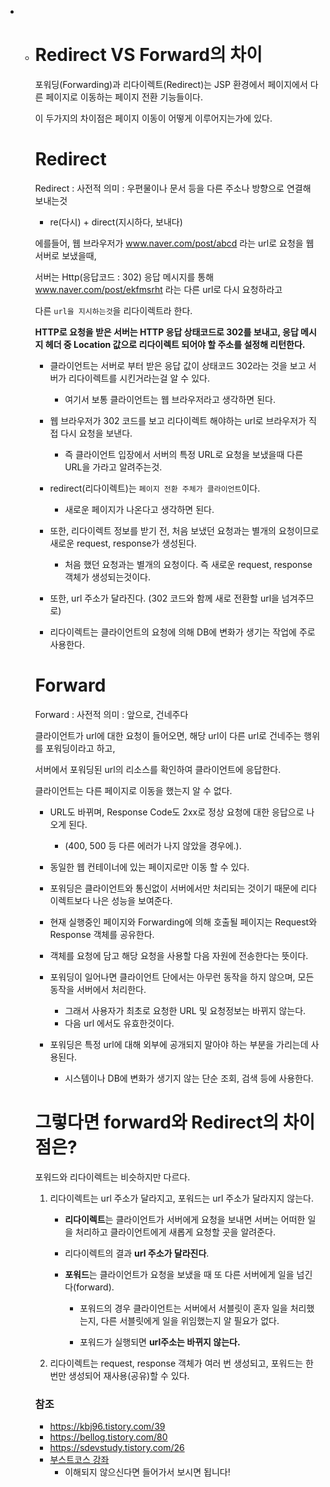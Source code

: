 * * # Redirect VS Forward의 차이

    

    포워딩(Forwarding)과 리다이렉트(Redirect)는 JSP 환경에서 페이지에서 다른 페이지로 이동하는 페이지 전환 기능들이다. 

    이 두가지의 차이점은 페이지 이동이 어떻게 이루어지는가에 있다.

    

    # Redirect 

    

    Redirect : 사전적 의미 : 우편물이나 문서 등을 다른 주소나 방향으로 연결해 보내는것 

    - re(다시) + direct(지시하다, 보내다)

    

    에를들어, 웹 브라우저가 www.naver.com/post/abcd 라는 url로 요청을 웹서버로 보냈을때, 

    서버는 Http(응답코드 : 302) 응답 메시지를 통해 www.naver.com/post/ekfmsrht  라는 다른 url로 다시 요청하라고

    다른 `url을 지시하는것`을 리다이렉트라 한다. 

     **HTTP로 요청을 받은 서버는 HTTP 응답 상태코드로 302를 보내고,  응답 메시지 헤더 중 Location 값으로 리다이렉트 되어야 할 주소를 설정해 리턴한다.**  

    

    * 클라이언트는 서버로 부터 받은 응답 값이 상태코드 302라는 것을 보고 서버가 리다이렉트를 시킨거라는걸 알 수 있다.  

    	* 여기서 보통 클라이언트는 웹 브라우저라고 생각하면 된다.    
      

    * 웹 브라우저가 302 코드를 보고 리다이렉트 해야하는 url로 브라우저가 직접 다시 요청을 보낸다.  

      * 즉 클라이언트 입장에서 서버의 특정 URL로 요청을 보냈을때  다른 URL을 가라고 알려주는것.  
        

    * redirect(리다이렉트)는 `페이지 전환 주체가 클라이언트`이다.   

      * 새로운 페이지가 나온다고 생각하면 된다.   
    * 또한, 리다이렉트 정보를 받기 전, 처음 보냈던 요청과는 별개의 요청이므로 새로운 request, response가 생성된다.  

      * 처음 했던 요청과는 별개의 요청이다. 즉 새로운 request, response 객체가 생성되는것이다.    


    * 또한, url 주소가 달라진다. (302 코드와 함께 새로 전환할 url을 넘겨주므로)  

    * 리다이렉트는 클라이언트의 요청에 의해 DB에 변화가 생기는 작업에 주로 사용한다.   

    # Forward

    

    Forward : 사전적 의미 : 앞으로, 건네주다  


    클라이언트가 url에 대한 요청이 들어오면, 해당 url이 다른 url로 건네주는 행위를 포워딩이라고 하고,

      서버에서 포워딩된 url의 리소스를 확인하여 클라이언트에 응답한다.

    클라이언트는 다른 페이지로 이동을 했는지 알 수 없다.   

    

    * URL도 바뀌며, Response Code도 2xx로 정상 요청에 대한 응답으로 나오게 된다.   
      * (400, 500 등 다른 에러가 나지 않았을 경우에.).  
      


    * 동일한 웹 컨테이너에 있는 페이지로만 이동 할 수 있다.  

    * 포워딩은 클라이언트와 통신없이 서버에서만 처리되는 것이기 때문에 리다이렉트보다 나은 성능을 보여준다.  

    *  현재 실행중인 페이지와 Forwarding에 의해 호출될 페이지는 Request와 Response 객체를 공유한다.   
      * 객체를 요청에 담고 해당 요청을 사용할 다음 자원에 전송한다는 뜻이다.  

    * 포워딩이 일어나면 클라이언트 단에서는 아무런 동작을 하지 않으며, 모든 동작을 서버에서 처리한다.  
      * 그래서 사용자가 최초로 요청한 URL 및 요청정보는 바뀌지 않는다.   
      * 다음 url 에서도 유효한것이다.  

    * 포워딩은 특정 url에 대해 외부에 공개되지 말아야 하는 부분을 가리는데 사용된다.  
      * 시스템이나 DB에 변화가 생기지 않는 단순 조회, 검색 등에 사용한다.  

    

    

    # 그렇다면 forward와 Redirect의 차이점은? 

    포워드와 리다이렉트는 비슷하지만 다르다.   

     

    1. 리다이렉트는 url 주소가 달라지고, 포워드는 url 주소가 달라지지 않는다.  

       * **리다이렉트**는 클라이언트가 서버에게 요청을 보내면 서버는 어떠한 일을 처리하고 클라이언트에게 새롭게 요청할 곳을 알려준다.   

       * 리다이렉트의 결과  **url 주소가 달라진다**.  

       * **포워드**는 클라이언트가 요청을 보냈을 때 또 다른 서버에게 일을 넘긴다(forward).  

         *  포워드의 경우 클라이언트는 서버에서 서블릿이 혼자 일을 처리했는지, 다른 서블릿에게 일을 위임했는지 알 필요가 없다.   

         * 포워드가 실행되면 **url주소는 바뀌지 않는다.**  

    

    2. 리다이렉트는 request, response 객체가 여러 번 생성되고, 포워드는 한 번만 생성되어 재사용(공유)할 수 있다.  

    

    

    ### 참조

    * https://kbj96.tistory.com/39
    * https://bellog.tistory.com/80
    * https://sdevstudy.tistory.com/26
    * [부스트코스 강좌](https://www.edwith.org/boostcourse-web/lecture/16705/)
      * 이해되지 않으신다면 들어가서 보시면 됩니다!